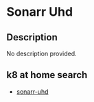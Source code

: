 # Sonarr Uhd

## Description

No description provided.

## k8 at home search

- [sonarr-uhd](https://nanne.dev/k8s-at-home-search/#/sonarr-uhd)

